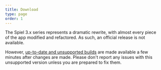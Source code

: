 ```yaml
---
title: Download
type: page
order: 1
---
```


The Spiel 3.x series represents a dramatic rewrite, with almost every piece of the app modified and refactored. As such, an official release is not available.

However, [up-to-date and unsupported builds](https://thewordnerd.info/ci/job/spiel/lastSuccessfulBuild/artifact/target/) are made available a few minutes after changes are made. Please don't report any issues with this unsupported version unless you are prepared to fix them.
